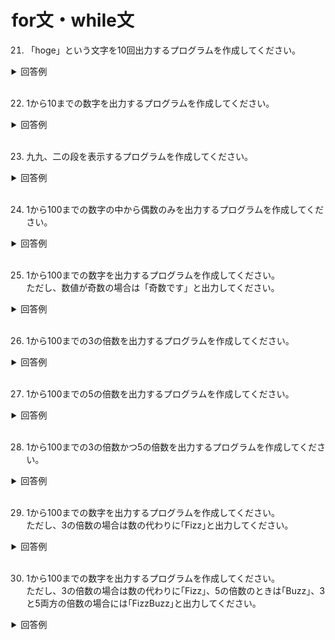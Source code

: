 # for文・while文

21. 「hoge」という文字を10回出力するプログラムを作成してください。

<details><summary>回答例</summary><div>
		
```
for ($i = 1; $i <= 10; $i++) {
    echo 'hoge';
    echo '<br>';
}
```
		
</div></details>
	

<br>
	
22. 1から10までの数字を出力するプログラムを作成してください。

<details><summary>回答例</summary><div>
		
```
for ($i = 1; $i <= 10; $i++) {
    echo $i;
    echo '<br>';
}
```
		
</div></details>
	

<br>
	
23. 九九、二の段を表示するプログラムを作成してください。

<details><summary>回答例</summary><div>
		
```
for ($i = 1; $i < 10; $i++) {
    echo $i * 2;
    echo '<br>';
}
```
		
</div></details>
	

<br>
	
24. 1から100までの数字の中から偶数のみを出力するプログラムを作成してください。

<details><summary>回答例</summary><div>
		
```
for ($i = 1; $i <= 100; $i++) {
    if ($i % 2 === 0) {
        echo $i;
        echo '<br>';
    }
}
```
		
</div></details>
	

<br>

25. 1から100までの数字を出力するプログラムを作成してください。  
ただし、数値が奇数の場合は「奇数です」と出力してください。

<details><summary>回答例</summary><div>
		
```
for ($i = 1; $i <= 100; $i++) {
    if ($i % 2 !== 0) {
        echo '奇数です';
    } else {
        echo $i;
    }
	echo '<br>';
    }
```
		
</div></details>
	

<br>
	
26. 1から100までの3の倍数を出力するプログラムを作成してください。  

<details><summary>回答例</summary><div>
		
```
    for ($i = 1; $i <= 100; $i++) {
        if ($i % 3 === 0) {
	    echo $i;
	    echo '<br>';
	}
    }
```
		
</div></details>
	

<br>
	
27. 1から100までの5の倍数を出力するプログラムを作成してください。  

<details><summary>回答例</summary><div>
		
```
    for ($i = 1; $i <= 100; $i++) {
        if ($i % 5 === 0) {
	    echo $i;
	    echo '<br>';
	}
    }
```
		
</div></details>
	

<br>
	
28. 1から100までの3の倍数かつ5の倍数を出力するプログラムを作成してください。  

<details><summary>回答例</summary><div>
		
```
for ($i = 1; $i <= 100; $i++) {
    if ($i % 3 === 0 && $i % 5 === 0) {
	echo $i;
        echo '<br>';
    }
}
```
		
</div></details>
	

<br>
	
29. 1から100までの数字を出力するプログラムを作成してください。  
ただし、3の倍数の場合は数の代わりに｢Fizz｣と出力してください。

<details><summary>回答例</summary><div>
		
```
for ($i = 1; $i <= 100; $i++) {
    if ($i % 3 === 0) {
        echo 'Fizz';
    } else {
        echo $i;
    }
        echo '<br>';
}
```
		
</div></details>
	

<br>
	
30. 1から100までの数字を出力するプログラムを作成してください。  
ただし、3の倍数の場合は数の代わりに｢Fizz｣、5の倍数のときは｢Buzz｣、3と5両方の倍数の場合には｢FizzBuzz｣と出力してください。

<details><summary>回答例</summary><div>
		
```
for ($i = 1; $i <= 100; $i++) {
    if ($i % 3 === 0 && $i % 5 === 0) {
        echo 'FizzBuzz';
    } elseif ($i % 5 === 0) {
        echo 'Buzz';
    } elseif ($i % 3 === 0) {
        echo 'Fizz';
    } else {
        echo $i;
    }
        echo '<br>';
}

```
		
</div></details>
	

<br>
	
